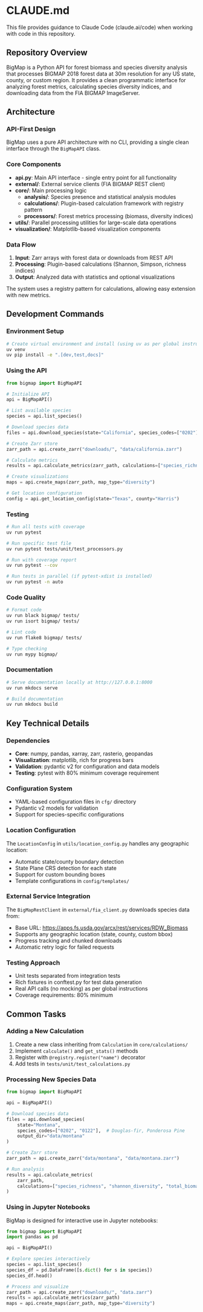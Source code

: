 # CLAUDE.md

This file provides guidance to Claude Code (claude.ai/code) when working with code in this repository.

## Repository Overview

BigMap is a Python API for forest biomass and species diversity analysis that processes BIGMAP 2018 forest data at 30m resolution for any US state, county, or custom region. It provides a clean programmatic interface for analyzing forest metrics, calculating species diversity indices, and downloading data from the FIA BIGMAP ImageServer.

## Architecture

### API-First Design

BigMap uses a pure API architecture with no CLI, providing a single clean interface through the `BigMapAPI` class.

### Core Components

- **api.py**: Main API interface - single entry point for all functionality
- **external/**: External service clients (FIA BIGMAP REST client)
- **core/**: Main processing logic
  - **analysis/**: Species presence and statistical analysis modules
  - **calculations/**: Plugin-based calculation framework with registry pattern
  - **processors/**: Forest metrics processing (biomass, diversity indices)
- **utils/**: Parallel processing utilities for large-scale data operations
- **visualization/**: Matplotlib-based visualization components

### Data Flow

1. **Input**: Zarr arrays with forest data or downloads from REST API
2. **Processing**: Plugin-based calculations (Shannon, Simpson, richness indices)
3. **Output**: Analyzed data with statistics and optional visualizations

The system uses a registry pattern for calculations, allowing easy extension with new metrics.

## Development Commands

### Environment Setup
```bash
# Create virtual environment and install (using uv as per global instructions)
uv venv
uv pip install -e ".[dev,test,docs]"
```

### Using the API
```python
from bigmap import BigMapAPI

# Initialize API
api = BigMapAPI()

# List available species
species = api.list_species()

# Download species data
files = api.download_species(state="California", species_codes=["0202"])

# Create Zarr store
zarr_path = api.create_zarr("downloads/", "data/california.zarr")

# Calculate metrics
results = api.calculate_metrics(zarr_path, calculations=["species_richness"])

# Create visualizations
maps = api.create_maps(zarr_path, map_type="diversity")

# Get location configuration
config = api.get_location_config(state="Texas", county="Harris")
```

### Testing
```bash
# Run all tests with coverage
uv run pytest

# Run specific test file
uv run pytest tests/unit/test_processors.py

# Run with coverage report
uv run pytest --cov

# Run tests in parallel (if pytest-xdist is installed)
uv run pytest -n auto
```

### Code Quality
```bash
# Format code
uv run black bigmap/ tests/
uv run isort bigmap/ tests/

# Lint code  
uv run flake8 bigmap/ tests/

# Type checking
uv run mypy bigmap/
```

### Documentation
```bash
# Serve documentation locally at http://127.0.0.1:8000
uv run mkdocs serve

# Build documentation
uv run mkdocs build
```

## Key Technical Details

### Dependencies
- **Core**: numpy, pandas, xarray, zarr, rasterio, geopandas
- **Visualization**: matplotlib, rich for progress bars
- **Validation**: pydantic v2 for configuration and data models
- **Testing**: pytest with 80% minimum coverage requirement

### Configuration System
- YAML-based configuration files in `cfg/` directory
- Pydantic v2 models for validation
- Support for species-specific configurations

### Location Configuration
The `LocationConfig` in `utils/location_config.py` handles any geographic location:
- Automatic state/county boundary detection
- State Plane CRS detection for each state
- Support for custom bounding boxes
- Template configurations in `config/templates/`

### External Service Integration
The `BigMapRestClient` in `external/fia_client.py` downloads species data from:
- Base URL: https://apps.fs.usda.gov/arcx/rest/services/RDW_Biomass
- Supports any geographic location (state, county, custom bbox)
- Progress tracking and chunked downloads
- Automatic retry logic for failed requests

### Testing Approach
- Unit tests separated from integration tests
- Rich fixtures in conftest.py for test data generation
- Real API calls (no mocking) as per global instructions
- Coverage requirements: 80% minimum

## Common Tasks

### Adding a New Calculation
1. Create a new class inheriting from `Calculation` in `core/calculations/`
2. Implement `calculate()` and `get_stats()` methods
3. Register with `@registry.register("name")` decorator
4. Add tests in `tests/unit/test_calculations.py`

### Processing New Species Data
```python
from bigmap import BigMapAPI

api = BigMapAPI()

# Download species data
files = api.download_species(
    state="Montana",
    species_codes=["0202", "0122"],  # Douglas-fir, Ponderosa Pine
    output_dir="data/montana"
)

# Create Zarr store
zarr_path = api.create_zarr("data/montana", "data/montana.zarr")

# Run analysis
results = api.calculate_metrics(
    zarr_path,
    calculations=["species_richness", "shannon_diversity", "total_biomass"]
)
```

### Using in Jupyter Notebooks
BigMap is designed for interactive use in Jupyter notebooks:

```python
from bigmap import BigMapAPI
import pandas as pd

api = BigMapAPI()

# Explore species interactively
species = api.list_species()
species_df = pd.DataFrame([s.dict() for s in species])
species_df.head()

# Process and visualize
zarr_path = api.create_zarr("downloads/", "data.zarr")
results = api.calculate_metrics(zarr_path)
maps = api.create_maps(zarr_path, map_type="diversity")
```